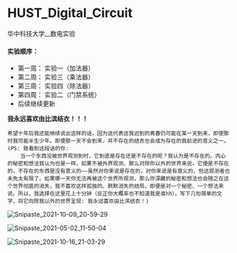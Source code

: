 

# HUST_Digital_Circuit

华中科技大学__数电实验

#### 实验顺序：

+ 第一周： 实验一（加法器）
+ 第二周： 实验三（乘法器）
+ 第三周： 实验四（除法器）
+ 第四周： 实验二（门禁系统）
+ 后续继续更新



**我永远喜欢由比滨结衣！！！**

```yuigahama
希望十年后我还能继续说出这样的话，因为这代表这我迟到的青春仍可能在某一天到来，即使那时我可能半生少年。即便那一天不会到来，并不存在的结衣也会成为存在的我前进的意义之一。
(PS: 致看到这段话的你:
	当一个东西没被世界观测到时，它到底是存在还是不存在的呢？我认为是不存在的。内心的秘密和想法我认为也是一样，如果不被外界观测，那么对除你以外的世界来说，它便是不存在的，不存在的东西是没有意义的——虽然对你来说是存在的，对你来说是有意义的，但这观测者也未免太有限了。如果哪一天你无法再被这个世界所观测，那么你深藏的秘密和想法也会随之在这个世界彻底的消失，我不喜欢这样孤独的、默默消失的结局，即便是对一个秘密、一个想法来说。所以，我选择在这里花上十分钟（反正你大概率也不知道我是谁hh），写下几句简单的文字，将它向除我以外的世界呈现: 我永远喜欢由比滨结衣！)
```

![Snipaste_2021-10-09_20-59-29](C:\Users\Ninth\Desktop\ShuDian\YUI\Snipaste_2021-10-09_20-59-29.jpg)

![Snipaste_2021-05-02_11-50-04](C:\Users\Ninth\Desktop\ShuDian\YUI\Snipaste_2021-05-02_11-50-04.PNG)

![Snipaste_2021-10-16_21-03-29](C:\Users\Ninth\Desktop\ShuDian\YUI\Snipaste_2021-10-16_21-03-29.jpg)

